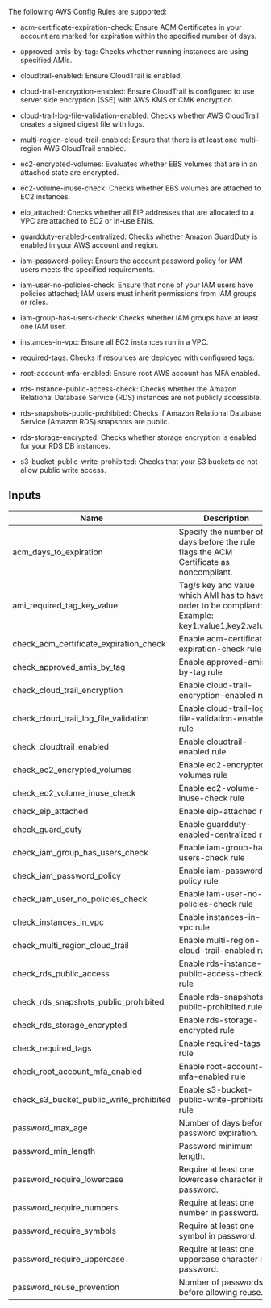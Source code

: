 The following AWS Config Rules are supported:

* acm-certificate-expiration-check: Ensure ACM Certificates in your account are marked for expiration within the specified number of days.

* approved-amis-by-tag: Checks whether running instances are using specified AMIs.
* cloudtrail-enabled: Ensure CloudTrail is enabled.

* cloud-trail-encryption-enabled: Ensure CloudTrail is configured to use server side encryption (SSE) with AWS KMS or CMK encryption.

* cloud-trail-log-file-validation-enabled: Checks whether AWS CloudTrail creates a signed digest file with logs.

* multi-region-cloud-trail-enabled: Ensure that there is at least one multi-region AWS CloudTrail enabled.

* ec2-encrypted-volumes: Evaluates whether EBS volumes that are in an attached state are encrypted.

* ec2-volume-inuse-check: Checks whether EBS volumes are attached to EC2 instances.

* eip_attached: Checks whether all EIP addresses that are allocated to a VPC are attached to EC2 or in-use ENIs.

* guardduty-enabled-centralized: Checks whether Amazon GuardDuty is enabled in your AWS account and region.

* iam-password-policy: Ensure the account password policy for IAM users meets the specified requirements.

* iam-user-no-policies-check: Ensure that none of your IAM users have policies attached; IAM users must inherit permissions from IAM groups or roles.

* iam-group-has-users-check: Checks whether IAM groups have at least one IAM user.

* instances-in-vpc: Ensure all EC2 instances run in a VPC.

* required-tags: Checks if resources are deployed with configured tags.

* root-account-mfa-enabled: Ensure root AWS account has MFA enabled.

* rds-instance-public-access-check: Checks whether the Amazon Relational Database Service (RDS) instances are not publicly accessible.

* rds-snapshots-public-prohibited: Checks if Amazon Relational Database Service (Amazon RDS) snapshots are public.

* rds-storage-encrypted: Checks whether storage encryption is enabled for your RDS DB instances.

* s3-bucket-public-write-prohibited: Checks that your S3 buckets do not allow public write access.

## Inputs

| Name | Description | Type | Default | Required |
|------|-------------|------|---------|:--------:|
| acm\_days\_to\_expiration | Specify the number of days before the rule flags the ACM Certificate as noncompliant. | `number` | `14` | no |
| ami\_required\_tag\_key\_value | Tag/s key and value which AMI has to have in order to be compliant: Example: key1:value1,key2:value2 | `string` | `""` | no |
| check\_acm\_certificate\_expiration\_check | Enable acm-certificate-expiration-check rule | `bool` | `true` | no |
| check\_approved\_amis\_by\_tag | Enable approved-amis-by-tag rule | `bool` | `false` | no |
| check\_cloud\_trail\_encryption | Enable cloud-trail-encryption-enabled rule | `bool` | `false` | no |
| check\_cloud\_trail\_log\_file\_validation | Enable cloud-trail-log-file-validation-enabled rule | `bool` | `false` | no |
| check\_cloudtrail\_enabled | Enable cloudtrail-enabled rule | `bool` | `true` | no |
| check\_ec2\_encrypted\_volumes | Enable ec2-encrypted-volumes rule | `bool` | `true` | no |
| check\_ec2\_volume\_inuse\_check | Enable ec2-volume-inuse-check rule | `bool` | `true` | no |
| check\_eip\_attached | Enable eip-attached rule | `bool` | `false` | no |
| check\_guard\_duty | Enable guardduty-enabled-centralized rule | `bool` | `false` | no |
| check\_iam\_group\_has\_users\_check | Enable iam-group-has-users-check rule | `bool` | `true` | no |
| check\_iam\_password\_policy | Enable iam-password-policy rule | `bool` | `true` | no |
| check\_iam\_user\_no\_policies\_check | Enable iam-user-no-policies-check rule | `bool` | `true` | no |
| check\_instances\_in\_vpc | Enable instances-in-vpc rule | `bool` | `true` | no |
| check\_multi\_region\_cloud\_trail | Enable multi-region-cloud-trail-enabled rule | `bool` | `false` | no |
| check\_rds\_public\_access | Enable rds-instance-public-access-check rule | `bool` | `false` | no |
| check\_rds\_snapshots\_public\_prohibited | Enable rds-snapshots-public-prohibited rule | `bool` | `true` | no |
| check\_rds\_storage\_encrypted | Enable rds-storage-encrypted rule | `bool` | `true` | no |
| check\_required\_tags | Enable required-tags rule | `bool` | `false` | no |
| check\_root\_account\_mfa\_enabled | Enable root-account-mfa-enabled rule | `bool` | `false` | no |
| check\_s3\_bucket\_public\_write\_prohibited | Enable s3-bucket-public-write-prohibited rule | `bool` | `true` | no |
| password\_max\_age | Number of days before password expiration. | `number` | `90` | no |
| password\_min\_length | Password minimum length. | `number` | `14` | no |
| password\_require\_lowercase | Require at least one lowercase character in password. | `bool` | `true` | no |
| password\_require\_numbers | Require at least one number in password. | `bool` | `true` | no |
| password\_require\_symbols | Require at least one symbol in password. | `bool` | `true` | no |
| password\_require\_uppercase | Require at least one uppercase character in password. | `bool` | `true` | no |
| password\_reuse\_prevention | Number of passwords before allowing reuse. | `number` | `24` | no |